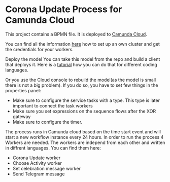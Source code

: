 # Corona Update Process for Camunda Cloud
This project contains a BPMN file. It is deployed to [Camunda Cloud](https://console.cloud.camunda.io).

You can find all the information [here](https://docs.camunda.io/docs/guides/) how to set up an own cluster and get the credentials for your workers. 

Deploy the model
You can take this model from the repo and build a client that deploys it. Here is a [tutorial](https://docs.camunda.io/docs/guides/setting-up-development-project#deploy-the-bpmn-model-to-camunda-cloud) how you can do that for different coding languages. 

Or you use the Cloud console to rebuild the model(as the model is small there is not a big problem). If you do so, you have to set few things in the properties panel: 
- Make sure to configure the service tasks with a type. This type is later important to connect the task workers
- Make sure you set expressions on the sequence flows after the XOR gateway
- Make sure to configure the timer.

The process runs in Camunda cloud based on the time start event and will start a new workflow instance every 24 hours. In order to run the process 4 Workers are needed. The workers are independ from each other and written in diffrent languages. You can find them here: 

- Corona Update worker
- Choose Activity worker
- Set celebration message worker
- Send Telegram message


